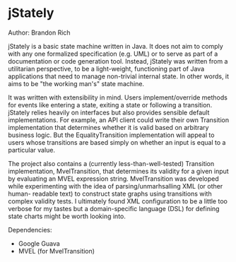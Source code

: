 jStately
========

Author: Brandon Rich

jStately is a basic state machine written in Java.  It does not aim to comply
with any one formalized specification (e.g. UML) or to serve as part of a
documentation or code generation tool.  Instead, jStately was written from a
utilitarian perspective, to be a light-weight, functioning part of Java
applications that need to manage non-trivial internal state.  In other words,
it aims to be "the working man's" state machine.

It was written with extensibility in mind.  Users implement/override methods
for events like entering a state, exiting a state or following a transition.
jStately relies heavily on interfaces but also provides sensible default
implementations.  For example, an API client could write their own Transition
implementation that determines whether it is valid based on arbitrary business
logic.  But the EqualityTransition implementation will appeal to users whose
transitions are based simply on whether an input is equal to a particular
value.

The project also contains a (currently less-than-well-tested) Transition
implementation, MvelTransition, that determines its validity for a given input
by evaluating an MVEL expression string.  MvelTransition was developed while
experimenting with the idea of parsing/unmarhsalling XML (or other human-
readable text) to construct state graphs using transitions with complex
validity tests.  I ultimately found XML configuration to be a little too
verbose for my tastes but a domain-specific language (DSL) for defining state
charts might be worth looking into.


Dependencies:
- Google Guava
- MVEL (for MvelTransition)
